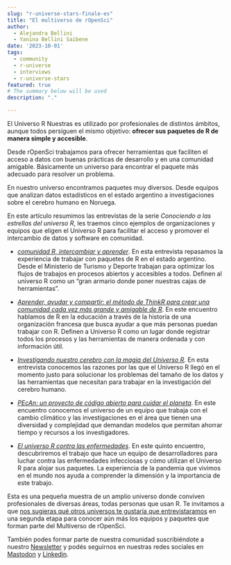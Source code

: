 ```yaml
---
slug: "r-universe-stars-finale-es"
title: "El multiverso de rOpenSci"
author:
  - Alejandra Bellini
  - Yanina Bellini Saibene
date: '2023-10-01'
tags:
  - community
  - r-universe
  - interviews
  - r-universe-stars
featured: true
# The summary below will be used 
description: "."

---
```


El Universo R Nuestras es utilizado por profesionales de distintos ámbitos, aunque todos persiguen el mismo objetivo: __ofrecer sus paquetes de R de manera simple y accesible__.

Desde rOpenSci trabajamos para ofrecer herramientas que faciliten el acceso a datos con buenas prácticas de desarrollo y en una comunidad amigable. Básicamente un universo para encontrar el paquete más adecuado para resolver un problema.

En nuestro universo encontramos paquetes muy diversos. Desde equipos que analizan datos estadísticos en el estado argentino a investigaciones sobre el cerebro humano en Noruega.  

En este artículo resumimos las entrevistas de la serie _Conociendo a las estrellas del universo R_, les traemos cinco ejemplos de organizaciones y equipos que eligen el Universo R para facilitar el acceso y promover el intercambio de datos y software en comunidad.

- _[comunidad R, intercambiar y aprender](/es/blog/2022/11/23/r-universe-stars-1-es/)_. En esta entrevista repasamos la experiencia de trabajar con paquetes de R en el estado argentino. Desde el Ministerio de Turismo y Deporte trabajan para optimizar los flujos de trabajos en procesos abiertos y accesibles a todos. Definen al universo R como un “gran armario donde poner nuestras cajas de herramientas”.

- _[Aprender, ayudar y compartir: el método de ThinkR para crear una comunidad cada vez más grande y amigable de R](es/blog/2023/02/28/r-universe-stars-2-es/)_. En este encuentro hablamos de R en la educación a través de la historia de una organización francesa que busca ayudar a que más personas puedan trabajar con R. Definen a Universo R como un lugar donde registrar todos los procesos y las herramientas de manera ordenada y con información útil.

- _[Investigando nuestro cerebro con la magia del Universo R](/es/blog/2023/03/30/r-universe-stars-3-es/)_. En esta entrevista conocemos las razones por las que el Universo R llegó en el momento justo para solucionar los problemas del tamaño de los datos y las herramientas que necesitan para trabajar en la investigación del cerebro humano.

- _[PEcAn: un proyecto de código abierto para cuidar el planeta](/es/blog/2023/06/06/r-universe-stars-4-es/)_. En este encuentro conocemos el universo de un equipo que trabaja con el cambio climático y las investigaciones en el área que tienen una diversidad y complejidad que demandan modelos que permitan ahorrar tiempo y recursos a los investigadores. 
 

- _[El universo R contra las enfermedades](/es/blog/2023/06/06/r-universe-stars-4-es/)_. En este quinto encuentro, descubriremos el trabajo que hace un equipo de desarrolladores para luchar contra las enfermedades infecciosas y cómo utilizan el Universo R para alojar sus paquetes. La experiencia de la pandemia que vivimos en el mundo nos ayuda a comprender la dimensión y la importancia de este trabajo.



Esta es una pequeña muestra de un amplio universo donde conviven profesionales de diversas áreas, todas personas que usan R. Te invitamos a que [nos sugieras qué otros universos te gustaría que entrevistaramos](mailto:yabellini@ropensci.org) en una segunda etapa para conocer aún más los equipos y paquetes que forman parte del Multiverso de rOpenSci.

También podes formar parte de nuestra comunidad suscribiéndote a nuestro [Newsletter]() y podés seguirnos en nuestras redes sociales en [Mastodon]() y [Linkedin](). 
